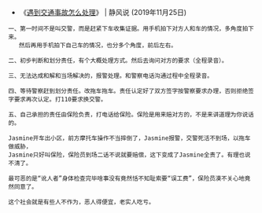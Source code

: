 - 《[遇到交通事故怎么处理](https://www.jingfengshuo.com/archives/1598.html)》 | 静风说 (2019年11月25日)
```
一、第一时间不是叫交警，而是赶紧下车收集证据。用手机拍下对方人和车的情况，多角度拍下来。
   然后再用手机拍下自己车的情况，也分多个角度，前后左右。

二、初步判断和划分责任，有个大概处理方式。然后去询问对方的要求（全程录音）。

三、无法达成和解和当场解决的，报警处理。和警察电话沟通过程中全程录音。

四、等待警察赶到划分责任。改拖车拖车。责任认定好了双方签字按警察要求办理，否则拒绝签字要求再次认定。打110要求换交警。

五、自己承担的责任由保险负责，打电话给保险。保险是用来赔对方的，不是来讲道理为你说话的。

Jasmine开车出小区，前方摩托车操作不当摔倒了，Jasmine报警，交警死活不到场，以拖车做威胁，
Jasmine只好叫保险，保险员到场二话不说就要赔偿，这下变成了Jasmine全责了。有理也说不清了。

最可恶的是“讹人者”身体检查完毕啥事没有竟然恬不知耻索要“误工费”，保险员漠不关心地竟然同意了。

这个社会就是有些人不作为，恶人得便宜，老实人吃亏。
```
